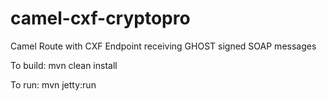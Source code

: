 # camel-cxf-cryptopro
Camel Route with CXF Endpoint receiving GHOST signed SOAP messages

To build:
mvn clean install

To run:
mvn jetty:run
